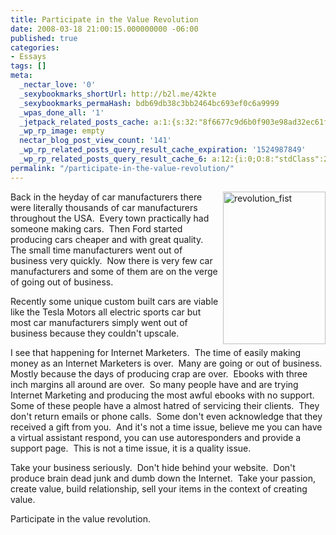 ```yaml
---
title: Participate in the Value Revolution
date: 2008-03-18 21:00:15.000000000 -06:00
published: true
categories:
- Essays
tags: []
meta:
  _nectar_love: '0'
  _sexybookmarks_shortUrl: http://b2l.me/42kte
  _sexybookmarks_permaHash: bdb69db38c3bb2464bc693ef0c6a9999
  _wpas_done_all: '1'
  _jetpack_related_posts_cache: a:1:{s:32:"8f6677c9d6b0f903e98ad32ec61f8deb";a:2:{s:7:"expires";i:1464859372;s:7:"payload";a:3:{i:0;a:1:{s:2:"id";i:267;}i:1;a:1:{s:2:"id";i:654;}i:2;a:1:{s:2:"id";i:1157;}}}}
  _wp_rp_image: empty
  nectar_blog_post_view_count: '141'
  _wp_rp_related_posts_query_result_cache_expiration: '1524987849'
  _wp_rp_related_posts_query_result_cache_6: a:12:{i:0;O:8:"stdClass":2:{s:7:"post_id";s:3:"866";s:5:"score";s:17:"24.64482045356098";}i:1;O:8:"stdClass":2:{s:7:"post_id";s:3:"840";s:5:"score";s:18:"19.329822151343585";}i:2;O:8:"stdClass":2:{s:7:"post_id";s:4:"1157";s:5:"score";s:17:"19.31036404035517";}i:3;O:8:"stdClass":2:{s:7:"post_id";s:4:"1195";s:5:"score";s:18:"18.499433824122082";}i:4;O:8:"stdClass":2:{s:7:"post_id";s:3:"863";s:5:"score";s:18:"18.499433824122082";}i:5;O:8:"stdClass":2:{s:7:"post_id";s:3:"674";s:5:"score";s:18:"18.499433824122082";}i:6;O:8:"stdClass":2:{s:7:"post_id";s:3:"222";s:5:"score";s:18:"17.742924048365257";}i:7;O:8:"stdClass":2:{s:7:"post_id";s:3:"355";s:5:"score";s:16:"17.6807381703383";}i:8;O:8:"stdClass":2:{s:7:"post_id";s:4:"1821";s:5:"score";s:17:"17.13259757398502";}i:9;O:8:"stdClass":2:{s:7:"post_id";s:4:"1133";s:5:"score";s:17:"17.13259757398502";}i:10;O:8:"stdClass":2:{s:7:"post_id";s:4:"4873";s:5:"score";s:18:"16.686310471364983";}i:11;O:8:"stdClass":2:{s:7:"post_id";s:4:"1203";s:5:"score";s:18:"14.140971799601532";}}
permalink: "/participate-in-the-value-revolution/"
---
```

<p><a href="https://christopher-sherrod.blisslifepress.com/wp-content/uploads/sites/2/revolution-fist.jpg" rel="nofollow"><img style="border-right: 0px; border-top: 0px; border-left: 0px; border-bottom: 0px" height="244" alt="revolution_fist" src="https://christopher-sherrod.blisslifepress.com/wp-content/uploads/sites/2/revolution-fist-thumb.jpg" width="164" align="right" border="0" / rel="nofollow"/></a> Back in the heyday of car manufacturers there were literally thousands of car manufacturers throughout the USA.&#160; Every town practically had someone making cars.&#160; Then Ford started producing cars cheaper and with great quality.&#160; The small time manufacturers went out of business very quickly.&#160; Now there is very few car manufacturers and some of them are on the verge of going out of business.</p>
<p>Recently some unique custom built cars are viable like the Tesla Motors all electric sports car but most car manufacturers simply went out of business because they couldn't upscale.</p>
<p>I see that happening for Internet Marketers.&#160; The time of easily making money as an Internet Marketers is over.&#160; Many are going or out of business.&#160; Mostly because the days of producing crap are over.&#160; Ebooks with three inch margins all around are over.&#160; So many people have and are trying Internet Marketing and producing the most awful ebooks with no support.&#160; Some of these people have a almost hatred of servicing their clients.&#160; They don't return emails or phone calls.&#160; Some don't even acknowledge that they received a gift from you.&#160; And it's not a time issue, believe me you can have a virtual assistant respond, you can use autoresponders and provide a support page.&#160; This is not a time issue, it is a quality issue.</p>
<p>Take your business seriously.&#160; Don't hide behind your website.&#160; Don't produce brain dead junk and dumb down the Internet.&#160; Take your passion, create value, build relationship, sell your items in the context of creating value.</p>
<p>Participate in the value revolution.</p>
